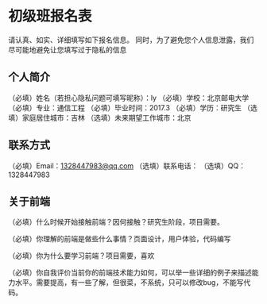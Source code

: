 # 初级班报名表

请认真、如实、详细填写如下报名信息。
同时，为了避免您个人信息泄露，我们尽可能地避免让您填写过于隐私的信息

## 个人简介

（必填）姓名（若担心隐私问题可填写昵称）：ly
（必填）学校：北京邮电大学
（必填）专业：通信工程
（必填）毕业时间：2017.3
（必填）学历：研究生
（选填）家庭居住城市：吉林
（选填）未来期望工作城市：北京

## 联系方式

（必填）Email：1328447983@qq.com
（选填）联系电话：
（选填）QQ：1328447983

## 关于前端

（必填）什么时候开始接触前端？因何接触？研究生阶段，项目需要。

（必填）你理解的前端是做些什么事情？页面设计，用户体验，代码编写

（必填）你为什么要学习前端？项目需要，喜欢

（必填）你自我评价当前你的前端技术能力如何，可以举一些详细的例子来描述能力水平。需要提高，有一些了解，但很菜，不系统，只可以修改bug，不能写代码。

